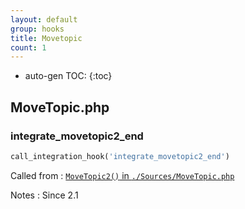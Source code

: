 ```yaml
---
layout: default
group: hooks
title: Movetopic
count: 1
---
```

* auto-gen TOC:
{:toc}

## MoveTopic.php
### integrate_movetopic2_end

```php
call_integration_hook('integrate_movetopic2_end')
```


Called from
: [`MoveTopic2()` in `./Sources/MoveTopic.php`](../docs/movetopic.html#movetopic2)

Notes
: Since 2.1

